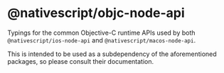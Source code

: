 # @nativescript/objc-node-api

Typings for the common Objective-C runtime APIs used by both `@nativescript/ios-node-api` and `@nativescript/macos-node-api`.

This is intended to be used as a subdependency of the aforementioned packages, so please consult their documentation.